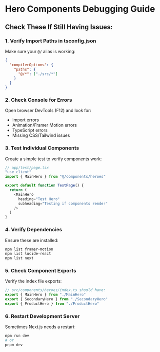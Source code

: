 # Hero Components Debugging Guide

## Check These If Still Having Issues:

### 1. Verify Import Paths in tsconfig.json
Make sure your `@/` alias is working:
```json
{
  "compilerOptions": {
    "paths": {
      "@/*": ["./src/*"]
    }
  }
}
```

### 2. Check Console for Errors
Open browser DevTools (F12) and look for:
- Import errors
- Animation/Framer Motion errors  
- TypeScript errors
- Missing CSS/Tailwind issues

### 3. Test Individual Components
Create a simple test to verify components work:

```typescript
// app/test/page.tsx
"use client"
import { MainHero } from "@/components/heroes"

export default function TestPage() {
  return (
    <MainHero 
      heading="Test Hero"
      subheading="Testing if components render"
    />
  )
}
```

### 4. Verify Dependencies
Ensure these are installed:
```bash
npm list framer-motion
npm list lucide-react
npm list next
```

### 5. Check Component Exports
Verify the index file exports:
```typescript
// src/components/heroes/index.ts should have:
export { MainHero } from "./MainHero"
export { SecondaryHero } from "./SecondaryHero" 
export { ProductHero } from "./ProductHero"
```

### 6. Restart Development Server
Sometimes Next.js needs a restart:
```bash
npm run dev
# or
pnpm dev
```
